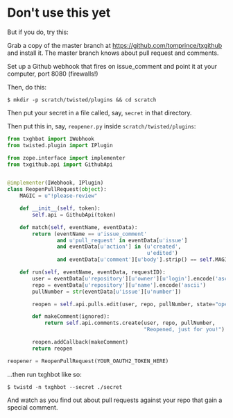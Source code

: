 # Don't use this yet

But if you do, try this:

Grab a copy of the master branch at https://github.com/tomprince/txgithub and install it.  The master branch knows about pull request and comments.

Set up a Github webhook that fires on issue_comment and point it at your computer, port 8080 (firewalls!)

Then, do this:

````
$ mkdir -p scratch/twisted/plugins && cd scratch
````

Then put your secret in a file called, say, `secret` in that directory.

Then put this in, say, `reopener.py` inside `scratch/twisted/plugins`:

````python
from txghbot import IWebhook
from twisted.plugin import IPlugin

from zope.interface import implementer
from txgithub.api import GithubApi


@implementer(IWebhook, IPlugin)
class ReopenPullRequest(object):
    MAGIC = u"!please-review"

    def __init__(self, token):
        self.api = GithubApi(token)

    def match(self, eventName, eventData):
        return (eventName == u'issue_comment'
                and u'pull_request' in eventData[u'issue']
                and eventData[u'action'] in (u'created',
                                             u'edited')
                and eventData[u'comment'][u'body'].strip() == self.MAGIC)

    def run(self, eventName, eventData, requestID):
        user = eventData[u'repository'][u'owner'][u'login'].encode('ascii')
        repo = eventData[u'repository'][u'name'].encode('ascii')
        pullNumber = str(eventData[u'issue'][u'number'])

        reopen = self.api.pulls.edit(user, repo, pullNumber, state="open")

        def makeComment(ignored):
            return self.api.comments.create(user, repo, pullNumber,
                                            "Reopened, just for you!")

        reopen.addCallback(makeComment)
        return reopen

reopener = ReopenPullRequest(YOUR_OAUTH2_TOKEN_HERE)
````

...then run txghbot like so:

````
$ twistd -n txghbot --secret ./secret
````

And watch as you find out about pull requests against your repo that gain a special comment.